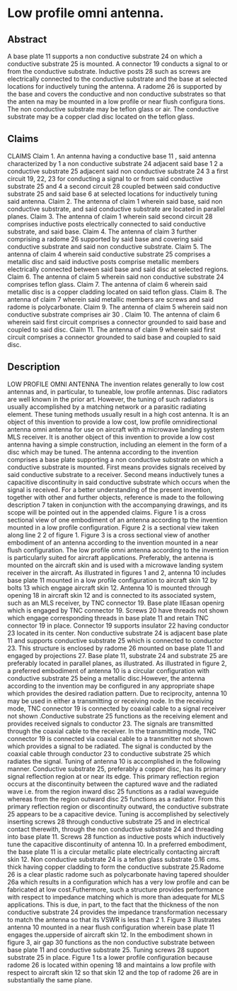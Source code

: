 # Low profile omni antenna.

## Abstract
A base plate 11 supports a non conductive substrate 24 on which a conductive substrate 25 is mounted. A connector 19 conducts a signal to or from the conductive substrate. Inductive posts 28 such as screws are electrically connected to the conductive substrate and the base at selected locations for inductively tuning the antenna. A radome 26 is supported by the base and covers the conductive and non conductive substrates so that the anten na may be mounted in a low profile or near flush configura tions. The non conductive substrate may be teflon glass or air. The conductive substrate may be a copper clad disc located on the teflon glass.

## Claims
CLAIMS Claim 1. An antenna having a conductive base 11 , said antenna characterized by 1 a non conductive substrate 24 adjacent said base 1 2 a conductive substrate 25 adjacent said non conductive substrate 24 3 a first circuit 19, 22, 23 for conducting a signal to or from said conductive substrate 25 and 4 a second circuit 28 coupled between said conductive substrate 25 and said base 6 at selected locations for inductively tuning said antenna. Claim 2. The antenna of claim 1 wherein said base, said non conductive substrate, and said conductive substrate are located in parallel planes. Claim 3. The antenna of claim 1 wherein said second circuit 28 comprises inductive posts electrically connected to said conductive substrate, and said base. Claim 4. The antenna of claim 3 further comprising a radome 26 supported by said base and covering said conductive substrate and said non conductive substrate. Claim 5. The antenna of claim 4 wherein said conductive substrate 25 comprises a metallic disc and said inductive posts comprise metallic members electrically connected between said base and said disc at selected regions. Claim 6. The antenna of claim 5 wherein said non conductive substrate 24 comprises teflon glass. Claim 7. The antenna of claim 6 wherein said metallic disc is a copper cladding located on said teflon glass. Claim 8. The antenna of claim 7 wherein said metallic members are screws and said radome is polycarbonate. Claim 9. The antenna of claim 5 wherein said non conductive substrate comprises air 30 . Claim 10. The antenna of claim 6 wherein said first circuit comprises a connector grounded to said base and coupled to said disc. Claim 11. The antenna of claim 9 wherein said first circuit comprises a connector grounded to said base and coupled to said disc.

## Description
LOW PROFILE OMNI ANTENNA The invention relates generally to low cost antennas and, in particular, to tuneable, low profile antennas. Disc radiators are well known in the prior art. However, the tuning of such radiators is usually accomplished by a matching network or a parasitic radiating element. These tuning methods usually result in a high cost antenna. It is an object of this invention to provide a low cost, low profile omnidirectional antenna omni antenna for use on aircraft with a microwave landing system MLS receiver. It is another object of this invention to provide a low cost antenna having a simple construction, including an element in the form of a disc which may be tuned. The antenna according to the invention comprises a base plate supporting a non conductive substrate on which a conductive substrate is mounted. First means provides signals received by said conductive substrate to a receiver. Second means inductively tunes a capacitive discontinuity in said conductive substrate which occurs when the signal is received. For a better understanding of the present invention, together with other and further objects, reference is made to the following description 7 taken in conjunction with the accompanying drawings, and its scope will be pointed out in the appended claims. Figure 1 is a cross sectional view of one embodiment of an antenna according tp the invention mounted in a low profile configuration. Figure 2 is a sectional view taken along line 2 2 of figure 1. Figure 3 is a cross sectional view of another embodiment of an antenna according to the invention mounted in a near flush configuration. The low profile omni antenna according to the invention is particularly suited for aircraft applications. Preferably, the antenna is mounted on the aircraft skin and is used with a microwave landing system receiver in the aircraft. As illustrated in figures 1 and 2, antenna 10 includes base plate 11 mounted in a low profile configuration to aircraft skin 12 by bolts 13 which engage aircraft skin 12. Antenna 10 is mounted through opening 18 in aircraft skin 12 and is connected to its associated system, such as an MLS receiver, by TNC connector 19. Base plate llEasan openirg which is engaged by TNC connector 19. Screws 20 have threads not shown which engage corresponding threads in base plate 11 and retain TNC connector 19 in place. Connector 19 supports insulator 22 having conductor 23 located in its center. Non conductive substrate 24 is adjacent base plate 11 and supports conductive substrate 25 which is connected to conductor 23. This structure is enclosed by radome 26 mounted on base plate 11 and engaged by projections 27. Base plate 11, substrate 24 and substrate 25 are preferably located in parallel planes, as illustrated. As illustrated in figure 2, a preferred embodiment of antenna 10 is a circular configuration with conductive substrate 25 being a metallic disc.However, the antenna according to the invention may be configured in any appropriate shape which provides the desired radiation pattern. Due to reciprocity, antenna 10 may be used in either a transmitting or receiving node. In the receiving mode, TNC connector 19 is connected by coaxial cable to a signal receiver not shown .Conductive substrate 25 functions as the receiving element and provides received signals to conductor 23. The signals are transmitted through the coaxial cable to the receiver. In the transmitting mode, TNC connector 19 is connected via coaxial cable to a transmitter not shown which provides a signal to be radiated. The signal is conducted by the coaxial cable through conductor 23 to conductive substrate 25 which radiates the signal. Tuning of antenna 10 is accomplished in the following manner. Conductive substrate 25, preferably a copper disc, has its primary signal reflection region at or near its edge. This primary reflection region occurs at the discontinuity between the captured wave and the radiated wave i.e. from the region inward disc 25 functions as a radial waveguide whereas from the region outward disc 25 functions as a radiator. From this primary reflection region or discontinuity outward, the conductive substrate 25 appears to be a capacitive device. Tuning is accomplished by selectively inserting screws 28 through conductive substrate 25 and in electrical contact therewith, through the non conductive substrate 24 and threading into base plate 11. Screws 28 function as inductive posts which inductively tune the capacitive discontinuity of antenna 10. In a preferred embodiment, the base plate 11 is a circular metallic plate electrically contacting aircraft skin 12. Non conductive substrate 24 is a teflon glass substrate 0.16 cms. thick having copper cladding to form the conductive substrate 25.Radome 26 is a clear plastic radome such as polycarbonate having tapered shoulder 26a which results in a configuration which has a very low profile and can be fabricated at low cost.Futhermore, such a structure provides performance with respect to impedance matching which is more than adequate for MLS applications. This is due, in part, to the fact that the thickness of the non conductive substrate 24 provides the impedance transformation necessary to match the antenna so that its VSWR is less than 2 1. Figure 3 illustrates antenna 10 mounted in a near flush configuration wherein base plate 11 engages the.upperside of aircraft skin 12. In the embodiment shown in figure 3, air gap 30 functions as the non conductive substrate between base plate 11 and conductive substrate 25. Tuning screws 28 support substrate 25 in place. Figure 1 ts a lower profile configuration because radome 26 is located within opening 18 and maintains a low profile with respect to aircraft skin 12 so that skin 12 and the top of radome 26 are in substantially the same plane.